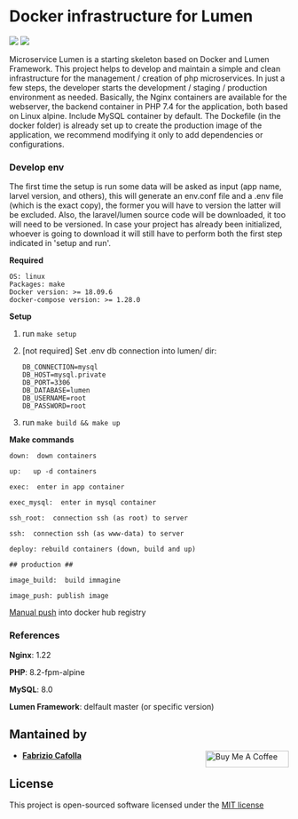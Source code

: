 # Docker infrastructure for Lumen 

![](https://img.shields.io/github/v/release/FabrizioCafolla/lumen-microservice)
![](https://img.shields.io/github/last-commit/FabrizioCafolla/lumen-microservice/main)


Microservice Lumen is a starting skeleton based on Docker and Lumen Framework. This project helps to develop and maintain a simple and clean infrastructure for the management / creation of php microservices. In just a few steps, the developer starts the development / staging / production environment as needed.
Basically, the Nginx containers are available for the webserver, the backend container in PHP 7.4 for the application, both based on Linux alpine. Include MySQL container by default.
The Dockefile (in the docker folder) is already set up to create the production image of the application, we recommend modifying it only to add dependencies or configurations.

### Develop env

The first time the setup is run some data will be asked as input (app name, larvel version, and others), this will generate an env.conf file and a .env file (which is the exact copy), the former you will have to version the latter will be excluded. Also, the laravel/lumen source code will be downloaded, it too will need to be versioned. In case your project has already been initialized, whoever is going to download it will still have to perform both the first step indicated in 'setup and run'.

**Required**
    
    OS: linux
    Packages: make
    Docker version: >= 18.09.6
    docker-compose version: >= 1.28.0

**Setup**

1. run ```make setup```

2. [not required] Set .env db connection into lumen/ dir:

    ``` 
    DB_CONNECTION=mysql
    DB_HOST=mysql.private
    DB_PORT=3306
    DB_DATABASE=lumen
    DB_USERNAME=root
    DB_PASSWORD=root
    ```
3. run ```make build && make up``` 
    
**Make commands**

    down:  down containers

    up:   up -d containers

    exec:  enter in app container

    exec_mysql:  enter in mysql container

    ssh_root:  connection ssh (as root) to server

    ssh:  connection ssh (as www-data) to server

    deploy: rebuild containers (down, build and up)

    ## production ##

    image_build:  build immagine

    image_push: publish image


[Manual push](https://docs.docker.com/engine/reference/commandline/push/) into docker hub registry

### References 
    
**Nginx**: 1.22

**PHP**: 8.2-fpm-alpine

**MySQL**: 8.0

**Lumen Framework**: delfault master (or specific version)


## Mantained by

- **[Fabrizio Cafolla](https://github.com/FabrizioCafolla)**
  <a href="https://www.buymeacoffee.com/fabriziocafolla" target="_blank"><img  align="right" src="https://www.buymeacoffee.com/assets/img/custom_images/orange_img.png" alt="Buy Me A Coffee" style="height: 30px !important; width: 150px !important" ></a>

## License

This project is open-sourced software licensed under the [MIT license](http://opensource.org/licenses/MIT)
